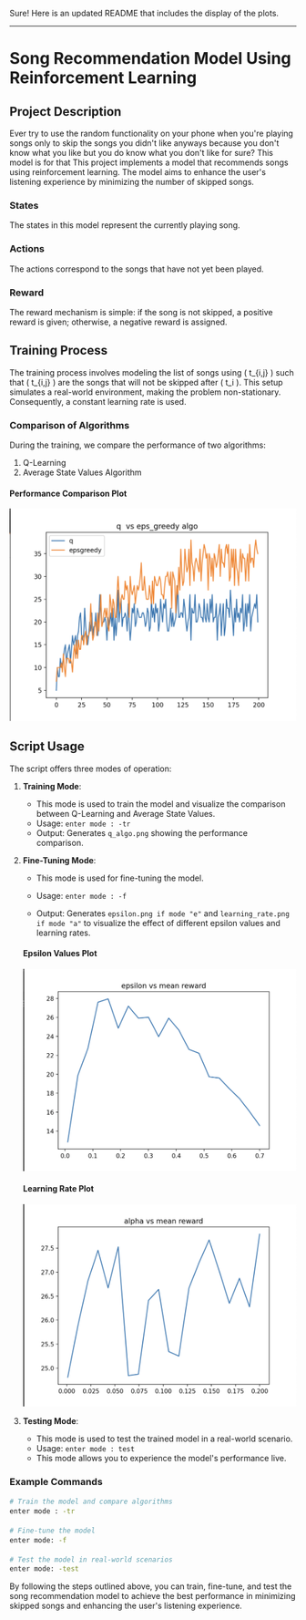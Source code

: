 Sure! Here is an updated README that includes the display of the plots.

---

# Song Recommendation Model Using Reinforcement Learning

## Project Description
Ever try to use the random functionality on your phone when you're playing songs only to skip the songs you didn't like anyways because you don't know what you like but you do know what you don't like for sure? This model is for that
This project implements a model that recommends songs using reinforcement learning. The model aims to enhance the user's listening experience by minimizing the number of skipped songs. 

### States
The states in this model represent the currently playing song.

### Actions
The actions correspond to the songs that have not yet been played.

### Reward
The reward mechanism is simple: if the song is not skipped, a positive reward is given; otherwise, a negative reward is assigned.

## Training Process
The training process involves modeling the list of songs using \( t_{i,j} \) such that \( t_{i,j} \) are the songs that will not be skipped after \( t_i \). This setup simulates a real-world environment, making the problem non-stationary. Consequently, a constant learning rate is used.

### Comparison of Algorithms
During the training, we compare the performance of two algorithms:
1. Q-Learning
2. Average State Values Algorithm

#### Performance Comparison Plot
![Comparison of Q-Learning and Average State Values Algorithm](plots/q_algo.png)

## Script Usage
The script offers three modes of operation:

1. **Training Mode**:
   - This mode is used to train the model and visualize the comparison between Q-Learning and Average State Values.
   - Usage: `enter mode : -tr`
   - Output: Generates `q_algo.png` showing the performance comparison.

2. **Fine-Tuning Mode**:
   - This mode is used for fine-tuning the model.
   - Usage: `enter mode : -f`


   - Output: Generates `epsilon.png if mode "e"` and `learning_rate.png if mode "a"` to visualize the effect of different epsilon values and learning rates.

   #### Epsilon Values Plot
   ![Epsilon Values Plot](plots/epsilon.png)

   #### Learning Rate Plot
   ![Learning Rate Plot](plots/learning_rate.png)

3. **Testing Mode**:
   - This mode is used to test the trained model in a real-world scenario.
   - Usage: `enter mode : test`
   - This mode allows you to experience the model's performance live.

### Example Commands
```sh
# Train the model and compare algorithms
enter mode : -tr

# Fine-tune the model
enter mode: -f

# Test the model in real-world scenarios
enter mode: -test
```

By following the steps outlined above, you can train, fine-tune, and test the song recommendation model to achieve the best performance in minimizing skipped songs and enhancing the user's listening experience.
